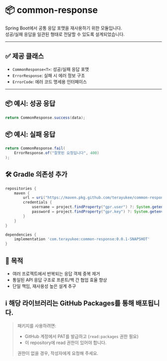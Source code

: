 # 📦 common-response

Spring Boot에서 공통 응답 포맷을 재사용하기 위한 모듈입니다.  
성공/실패 응답을 일관된 형태로 전달할 수 있도록 설계되었습니다.

---

## ✅ 제공 클래스

- `CommonResponse<T>`: 성공/실패 응답 포맷
- `ErrorResponse`: 실패 시 에러 정보 구조
- `ErrorCode`: 에러 코드 명세용 인터페이스

---

## 📦 예시: 성공 응답

```java
return CommonResponse.success(data);
```

## 📦 예시: 실패 응답

``` java
return CommonResponse.fail(
    ErrorResponse.of("잘못된 요청입니다", 400)
);
```

## 🛠️ Gradle 의존성 추가
``` groovy
repositories {
    maven {
        url = uri("https://maven.pkg.github.com/terayukee/common-response")
        credentials {
            username = project.findProperty("gpr.user") ?: System.getenv("USERNAME")
            password = project.findProperty("gpr.key") ?: System.getenv("GITHUB_TOKEN")
        }
    }
}

dependencies {
    implementation 'com.terayukee:common-response:0.0.1-SNAPSHOT'
}
```

## 🎯 목적
- 여러 프로젝트에서 반복되는 응답 객체 중복 제거
- 통일된 API 응답 구조로 프론트/백 간 협업 효율 향상
- 단일 책임, 재사용성 높은 설계 추구

## ℹ️ 해당 라이브러리는 GitHub Packages를 통해 배포됩니다.
>
> 패키지를 사용하려면:
> - GitHub 계정에서 PAT를 발급하고 (`read:packages` 권한 필요)
> - 이 repository에 read 권한이 있어야 합니다.
>
> 권한이 없을 경우, 작성자에게 요청해 주세요.
